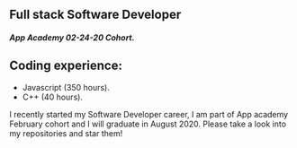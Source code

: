 


## Full stack Software Developer

##### App Academy 02-24-20 Cohort.



## Coding experience:

+ Javascript (350 hours).
+ C++        (40 hours).


I recently started my Software Developer career, I am part of App academy February cohort and I will graduate in August 2020. Please take a look into my repositories and star them!



